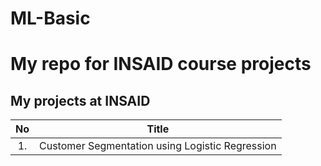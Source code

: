 # ML-Basic
# My repo for INSAID course projects

## My projects at INSAID

| No | Title |
| :------------: | :------------: |
| 1. | Customer Segmentation using Logistic Regression |
